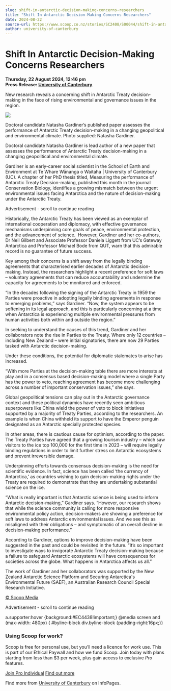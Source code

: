 ```yaml
---
slug: shift-in-antarctic-decision-making-concerns-researchers
title: "Shift In Antarctic Decision-Making Concerns Researchers"
date: 2024-08-22
source-url: https://www.scoop.co.nz/stories/SC2408/S00044/shift-in-antarctic-decision-making-concerns-researchers.htm
author: university-of-canterbury
---
```

Shift In Antarctic Decision-Making Concerns Researchers
=======================================================

**Thursday, 22 August 2024, 12:46 pm**  
**Press Release: [University of Canterbury](https://info.scoop.co.nz/University_of_Canterbury)**

New research reveals a concerning shift in Antarctic Treaty decision-making in the face of rising environmental and governance issues in the region.

![](https://img.scoop.co.nz/stories/images/2408/5ogvshbddjlfu8vf.jpg)

Doctoral candidate Natasha Gardiner’s published paper assesses the performance of Antarctic Treaty decision-making in a changing geopolitical and environmental climate. Photo supplied: Natasha Gardiner.

Doctoral candidate Natasha Gardiner is lead author of a new paper that assesses the performance of Antarctic Treaty decision-making in a changing geopolitical and environmental climate.

Gardiner is an early-career social scientist in the School of Earth and Environment at Te Whare Wānanga o Waitaha | University of Canterbury (UC). A chapter of her PhD thesis titled, Measuring the performance of Antarctic Treaty Decision-making, published this month in the journal Conservation Biology, identifies a growing mismatch between the urgent environmental issues facing Antarctica and the nature of decision-making under the Antarctic Treaty.

Advertisement - scroll to continue reading





Historically, the Antarctic Treaty has been viewed as an exemplar of international cooperation and diplomacy, with effective governance mechanisms underpinning core goals of peace, environmental protection, and the advancement of science.  However, Gardiner and her co-authors, Dr Neil Gilbert and Associate Professor Daniela Liggett from UC’s Gateway Antarctica and Professor Michael Bode from QUT, warn that this admirable record is no guarantee of future success.

Key among their concerns is a shift away from the legally binding agreements that characterised earlier decades of Antarctic decision-making. Instead, the researchers highlight a recent preference for soft laws – voluntary agreements that can reduce accountability and undermine the capacity for agreements to be monitored and enforced.

“In the decades following the signing of the Antarctic Treaty in 1959 the Parties were proactive in adopting legally binding agreements in response to emerging problems,” says Gardiner. “Now, the system appears to be softening in its legal approach, and this is particularly concerning at a time when Antarctica is experiencing multiple environmental pressures from human activities both within and outside the region.”

In seeking to understand the causes of this trend, Gardiner and her collaborators note the rise in Parties to the Treaty. Where only 12 countries – including New Zealand – were initial signatories, there are now 29 Parties tasked with Antarctic decision-making.

Under these conditions, the potential for diplomatic stalemates to arise has increased.

“With more Parties at the decision-making table there are more interests at play and in a consensus based decision-making model where a single Party has the power to veto, reaching agreement has become more challenging across a number of important conservation issues,” she says.

Global geopolitical tensions can play out in the Antarctic governance context and these political dynamics have recently seen ambitious superpowers like China wield the power of veto to block initiatives supported by a majority of Treaty Parties, according to the researchers. An example is when China withheld its support to have the Emperor penguin designated as an Antarctic specially protected species.

In other areas, there is cautious cause for optimism, according to the paper. The Treaty Parties have agreed that a growing tourism industry – which saw visitors to the ice top 100,000 for the first time in 2023 – will require legally binding regulations in order to limit further stress on Antarctic ecosystems and prevent irreversible damage.

Underpinning efforts towards consensus decision-making is the need for scientific evidence. In fact, science has been called ‘the currency of Antarctica,’ as countries wishing to gain decision-making rights under the Treaty are required to demonstrate that they are undertaking substantial science on the ice.

“What is really important is that Antarctic science is being used to inform Antarctic decision-making,” Gardiner says. “However, our research shows that while the science community is calling for more responsive environmental policy action, decision-makers are showing a preference for soft laws to address Antarctic environmental issues. And we see this as misaligned with their obligations – and symptomatic of an overall decline in decision-making performance.”

According to Gardiner, options to improve decision-making have been suggested in the past and could be revisited in the future. “It’s so important to investigate ways to invigorate Antarctic Treaty decision-making because a failure to safeguard Antarctic ecosystems will have consequences for societies across the globe. What happens in Antarctica affects us all.”

The work of Gardiner and her collaborators was supported by the New Zealand Antarctic Science Platform and Securing Antarctica's Environmental Future (SAEF), an Australian Research Council Special Research Initiative.

[© Scoop Media](http://www.scoop.co.nz/about/terms.html)  

Advertisement - scroll to continue reading



a.supporter:hover {background:#EC4438!important;} @media screen and (max-width: 480px) { #byline-block div.byline-block {padding-right:16px;}}

### Using Scoop for work?

Scoop is free for personal use, but you’ll need a licence for work use. This is part of our Ethical Paywall and how we fund Scoop. Join today with plans starting from less than $3 per week, plus gain access to exclusive _Pro_ features.  
  
[Join Pro Individual](https://pro.scoop.co.nz/Individual/?from=ProIn24) [Find out more](https://pro.scoop.co.nz/using-scoop-for-work/?from=ProIn24)

Find more from [University of Canterbury](https://info.scoop.co.nz/University_of_Canterbury) on InfoPages.